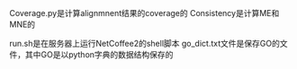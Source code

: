 Coverage.py是计算alignmnent结果的coverage的
Consistency是计算ME和MNE的

run.sh是在服务器上运行NetCoffee2的shell脚本
go_dict.txt文件是保存GO的文件，其中GO是以python字典的数据结构保存的
